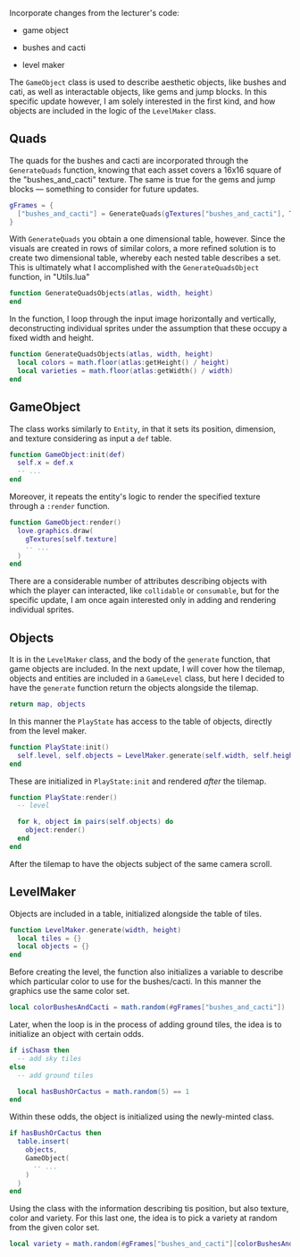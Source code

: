 Incorporate changes from the lecturer's code:

- game object

- bushes and cacti

- level maker

The `GameObject` class is used to describe aesthetic objects, like bushes and cati, as well as interactable objects, like gems and jump blocks. In this specific update however, I am solely interested in the first kind, and how objects are included in the logic of the `LevelMaker` class.

## Quads

The quads for the bushes and cacti are incorporated through the `GenerateQuads` function, knowing that each asset covers a 16x16 square of the "bushes_and_cacti" texture. The same is true for the gems and jump blocks — something to consider for future updates.

```lua
gFrames = {
  ["bushes_and_cacti"] = GenerateQuads(gTextures["bushes_and_cacti"], TILE_SIZE, TILE_SIZE)
}
```

With `GenerateQuads` you obtain a one dimensional table, however. Since the visuals are created in rows of similar colors, a more refined solution is to create two dimensional table, whereby each nested table describes a set. This is ultimately what I accomplished with the `GenerateQuadsObject` function, in "Utils.lua"

```lua
function GenerateQuadsObjects(atlas, width, height)
end
```

In the function, I loop through the input image horizontally and vertically, deconstructing individual sprites under the assumption that these occupy a fixed width and height.

```lua
function GenerateQuadsObjects(atlas, width, height)
  local colors = math.floor(atlas:getHeight() / height)
  local varieties = math.floor(atlas:getWidth() / width)
end
```

## GameObject

The class works similarly to `Entity`, in that it sets its position, dimension, and texture considering as input a `def` table.

```lua
function GameObject:init(def)
  self.x = def.x
  -- ...
end
```

Moreover, it repeats the entity's logic to render the specified texture through a `:render` function.

```lua
function GameObject:render()
  love.graphics.draw(
    gTextures[self.texture]
    -- ...
  )
end
```

There are a considerable number of attributes describing objects with which the player can interacted, like `collidable` or `consumable`, but for the specific update, I am once again interested only in adding and rendering individual sprites.

## Objects

It is in the `LevelMaker` class, and the body of the `generate` function, that game objects are included. In the next update, I will cover how the tilemap, objects and entities are included in a `GameLevel` class, but here I decided to have the `generate` function return the objects alongside the tilemap.

```lua
return map, objects
```

In this manner the `PlayState` has access to the table of objects, directly from the level maker.

```lua
function PlayState:init()
  self.level, self.objects = LevelMaker.generate(self.width, self.height)
end
```

These are initialized in `PlayState:init` and rendered _after_ the tilemap.

```lua
function PlayState:render()
  -- level

  for k, object in pairs(self.objects) do
    object:render()
  end
end
```

After the tilemap to have the objects subject of the same camera scroll.

## LevelMaker

Objects are included in a table, initialized alongside the table of tiles.

```lua
function LevelMaker.generate(width, height)
  local tiles = {}
  local objects = {}
end
```

Before creating the level, the function also initializes a variable to describe which particular color to use for the bushes/cacti. In this manner the graphics use the same color set.

```lua
local colorBushesAndCacti = math.random(#gFrames["bushes_and_cacti"])
```

Later, when the loop is in the process of adding ground tiles, the idea is to initialize an object with certain odds.

```lua
if isChasm then
  -- add sky tiles
else
  -- add ground tiles

  local hasBushOrCactus = math.random(5) == 1
end
```

Within these odds, the object is initialized using the newly-minted class.

```lua
if hasBushOrCactus then
  table.insert(
    objects,
    GameObject(
      -- ...
    )
  )
end
```

Using the class with the information describing tis position, but also texture, color and variety. For this last one, the idea is to pick a variety at random from the given color set.

```lua
local variety = math.random(#gFrames["bushes_and_cacti"][colorBushesAndCacti])
```
